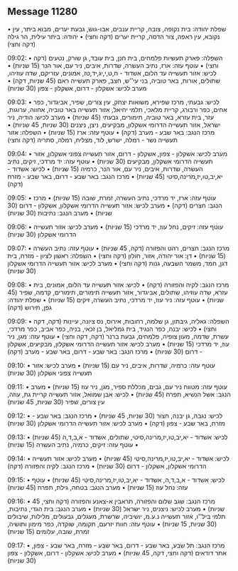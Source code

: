 ## Message 11280

• שפלת יהודה: בית נקופה, צובה, קריית ענבים, אבו-גוש, גבעת יערים, מבוא ביתר, עין נקובא, עין ראפה, צור הדסה, קריית יערים (דקה וחצי)
• יהודה: ביתר עילית, הר גילה (דקה וחצי)

09:02:
• השפלה: פארק תעשיות פלמחים, בית חנן, בית עובד, גן שורק, נטעים (דקה וחצי)
• עוטף עזה: ארז, נתיב העשרה, שדרות, איבים, ניר עם, אור הנר (15 שניות)
• לכיש: אזור תעשייה עד הלום, אשדוד - ח,ט,י,יג,יד,טז, אמונים, עזריקם, שדה עוזיהו, שתולים, אורות, באר טוביה, בני עי''ש, חצב, פארק תעשייה ראם (45 שניות, דקה)
• מערב לכיש: אשקלון - דרום, אשקלון - צפון (30 שניות)

09:03:
• לכיש: גבעתי, מרכז שפירא, משואות יצחק, עין צורים, שפיר, אביגדור, כפר אחים, כפר ורבורג, קריית מלאכי, תלמי יחיאל, אזור תעשייה באר טוביה, אחווה, ערוגות, עזר, בית עזרא, באר טוביה, תימורים, גבעתי (45 שניות)
• מערב לכיש: הודיה, ניר ישראל, אזור תעשייה הדרומי אשקלון, מבקיעים, ניצן, ניצנים (30 שניות, 45 שניות)
• מרכז הנגב: באר שבע - מערב (דקה)
• עוטף עזה: ארז (15 שניות)
• השפלה: אזור תעשייה נשר - רמלה, ישרש, לוד, מצליח, רמלה, סתריה (דקה וחצי)

09:04:
• מערב לכיש: אשקלון - צפון, אשקלון - דרום, אזור תעשייה צפוני אשקלון, אזור תעשייה הדרומי אשקלון, מבקיעים (30 שניות)
• עוטף עזה: יד מרדכי, זיקים, נתיב העשרה, שדרות, איבים, ניר עם, אור הנר, כרמיה (15 שניות)
• לכיש: אשדוד - יא,יב,טו,יז,מרינה,סיטי (45 שניות)
• מרכז הנגב: באר שבע - דרום, באר שבע - מזרח (דקה)

09:05:
• עוטף עזה: ארז, יד מרדכי, נתיב העשרה, זמרת, שובה (15 שניות)
• מרכז הנגב: חצרים (דקה)
• מערב לכיש: אזור תעשייה הדרומי אשקלון, אשקלון - דרום (30 שניות)
• מערב הנגב: נתיבות (30 שניות)

09:06:
• עוטף עזה: זיקים, נחל עוז, יד מרדכי (15 שניות)
• מערב לכיש: אזור תעשייה הדרומי אשקלון (30 שניות)

09:07:
• מרכז הנגב: חצרים, רהט והפזורה (דקה, 45 שניות)
• עוטף עזה: נתיב העשרה (15 שניות)
• דן: אור יהודה, אזור, חולון (דקה וחצי)
• השפלה: ראשון לציון - מזרח, בית דגן, חמד, משמר השבעה, גנות (דקה וחצי)
• מערב לכיש: אזור תעשייה הדרומי אשקלון (30 שניות)

09:08:
• מרכז הנגב: לקיה והפזורה (דקה)
• לכיש: אזור תעשייה עד הלום, אמונים, בית עזרא, שדה עוזיהו, שתולים, אביגדור, אזור תעשייה תימורים, תימורים, קדמה, שפיר (45 שניות)
• עוטף עזה: ניר עוז, יד מרדכי, נתיב העשרה, זיקים (15 שניות)
• שפלת יהודה: גפן, תירוש (דקה)

09:09:
• השפלה: גאליה, גיבתון, גן שלמה, רחובות, אירוס, נס ציונה, עיינות (דקה, דקה וחצי)
• לכיש: יבנה, כפר הנגיד, בית גמליאל, בן זכאי, בניה, כפר אביב, כפר מרדכי, עשרת, שדמה, מעון צופיה, פלמחים, גבעת ברנר (דקה, דקה וחצי)
• עוטף עזה: מגן, ניר עוז, יד מרדכי (15 שניות)
• מערב לכיש: אזור תעשייה הדרומי אשקלון, מבקיעים, אשקלון - דרום (30 שניות)
• מרכז הנגב: באר שבע - דרום, באר שבע - מערב (דקה)

09:10:
• עוטף עזה: כרמיה, שדרות, איבים, ניר עם (15 שניות)
• מערב לכיש: אזור תעשייה צפוני אשקלון (30 שניות)

09:11:
• עוטף עזה: מטווח ניר עם, גבים, מכללת ספיר, מגן, ניר עוז (15 שניות)
• מערב הנגב: אשל הנשיא, תפרח (45 שניות)
• לכיש: אבן שמואל, אזור תעשייה קריית גת, עוזה, עין צורים, שפיר (30 שניות, 45 שניות)

09:12:
• לכיש: נגבה, גן יבנה, חצור (30 שניות, 45 שניות)
• מרכז הנגב: באר שבע - מזרח, באר שבע - צפון (דקה)
• מערב לכיש: אזור תעשייה הדרומי אשקלון (30 שניות)

09:13:
• לכיש: אשדוד - יא,יב,טו,יז,מרינה,סיטי, שתולים, אשדוד - א,ב,ד,ה (45 שניות)
• עוטף עזה: זיקים, כרמיה, נתיב העשרה (15 שניות)

09:14:
• לכיש: אשדוד - יא,יב,טו,יז,מרינה,סיטי (45 שניות)
• מערב לכיש: אזור תעשייה הדרומי אשקלון, אשקלון - דרום (30 שניות)
• מרכז הנגב: לקיה והפזורה (דקה)

09:15:
• לכיש: אשדוד - א,ב,ד,ה, אשדוד - יא,יב,טו,יז,מרינה,סיטי (45 שניות)
• עוטף עזה: נחל עוז (15 שניות)
• מערב הנגב: בטחה, גילת, תפרח (45 שניות)

09:16:
• מרכז הנגב: שגב שלום והפזורה, תראבין א-צאנע והפזורה (דקה וחצי, 45 שניות)
• מערב לכיש: ניצנים, ניר ישראל (30 שניות)
• מערב הנגב: בית הגדי, נתיבות, תלמי ביל''ו, אזור תעשייה נ.ע.מ, יושיביה, שרשרת, מעגלים, גבעולים, מלילות, שיבולים (30 שניות, 15 שניות)
• עוטף עזה: חוות יזרעם, תקומה, שוקדה, כפר מימון ותושיה, זמרת, שובה, עלומים (15 שניות)

09:17:
• מרכז הנגב: תל שבע, באר שבע - דרום, באר שבע - מזרח, באר שבע - צפון, אתר דודאים (דקה וחצי, דקה, 45 שניות)
• מערב לכיש: אשקלון - דרום, אשקלון - צפון (30 שניות)

